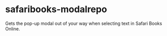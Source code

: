 # safaribooks-modalrepo
Gets the pop-up modal out of your way when selecting text in Safari Books Online.
